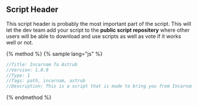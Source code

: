 ## Script Header

This script header is probably the most important part of the script. This will let the dev team add your script to the **public script repositery** where other users will be able to download and use scripts as well as vote if it works well or not.

{% method %}
{% sample lang="js" %}
```js
//Title: Incarnam To Astrub
//Version: 1.0.0
//Type: 1
//Tags: path, incarnam, astrub
//Description: This is a script that is made to bring you from Incarnam to Astrub.
```
{% endmethod %}
